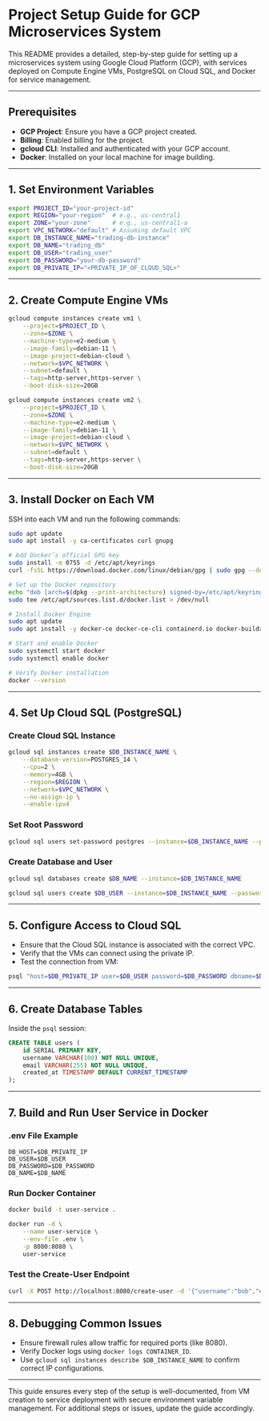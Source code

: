 # Project Setup Guide for GCP Microservices System

This README provides a detailed, step-by-step guide for setting up a microservices system using Google Cloud Platform (GCP), with services deployed on Compute Engine VMs, PostgreSQL on Cloud SQL, and Docker for service management.

---

## **Prerequisites**

- **GCP Project**: Ensure you have a GCP project created.
- **Billing**: Enabled billing for the project.
- **gcloud CLI**: Installed and authenticated with your GCP account.
- **Docker**: Installed on your local machine for image building.

---

## **1. Set Environment Variables**

```bash
export PROJECT_ID="your-project-id"
export REGION="your-region"  # e.g., us-central1
export ZONE="your-zone"      # e.g., us-central1-a
export VPC_NETWORK="default" # Assuming default VPC
export DB_INSTANCE_NAME="trading-db-instance"
export DB_NAME="trading_db"
export DB_USER="trading_user"
export DB_PASSWORD="your-db-password"
export DB_PRIVATE_IP="<PRIVATE_IP_OF_CLOUD_SQL>"
```

---

## **2. Create Compute Engine VMs**

```bash
gcloud compute instances create vm1 \
    --project=$PROJECT_ID \
    --zone=$ZONE \
    --machine-type=e2-medium \
    --image-family=debian-11 \
    --image-project=debian-cloud \
    --network=$VPC_NETWORK \
    --subnet=default \
    --tags=http-server,https-server \
    --boot-disk-size=20GB

gcloud compute instances create vm2 \
    --project=$PROJECT_ID \
    --zone=$ZONE \
    --machine-type=e2-medium \
    --image-family=debian-11 \
    --image-project=debian-cloud \
    --network=$VPC_NETWORK \
    --subnet=default \
    --tags=http-server,https-server \
    --boot-disk-size=20GB
```

---

## **3. Install Docker on Each VM**

SSH into each VM and run the following commands:

```bash
sudo apt update
sudo apt install -y ca-certificates curl gnupg

# Add Docker’s official GPG key
sudo install -m 0755 -d /etc/apt/keyrings
curl -fsSL https://download.docker.com/linux/debian/gpg | sudo gpg --dearmor -o /etc/apt/keyrings/docker.gpg

# Set up the Docker repository
echo "deb [arch=$(dpkg --print-architecture) signed-by=/etc/apt/keyrings/docker.gpg] https://download.docker.com/linux/debian $(lsb_release -cs) stable" | \
sudo tee /etc/apt/sources.list.d/docker.list > /dev/null

# Install Docker Engine
sudo apt update
sudo apt install -y docker-ce docker-ce-cli containerd.io docker-buildx-plugin docker-compose-plugin

# Start and enable Docker
sudo systemctl start docker
sudo systemctl enable docker

# Verify Docker installation
docker --version
```

---

## **4. Set Up Cloud SQL (PostgreSQL)**

### Create Cloud SQL Instance
```bash
gcloud sql instances create $DB_INSTANCE_NAME \
    --database-version=POSTGRES_14 \
    --cpu=2 \
    --memory=4GB \
    --region=$REGION \
    --network=$VPC_NETWORK \
    --no-assign-ip \
    --enable-ipv4
```

### Set Root Password
```bash
gcloud sql users set-password postgres --instance=$DB_INSTANCE_NAME --password=$DB_PASSWORD
```

### Create Database and User
```bash
gcloud sql databases create $DB_NAME --instance=$DB_INSTANCE_NAME

gcloud sql users create $DB_USER --instance=$DB_INSTANCE_NAME --password=$DB_PASSWORD
```

---

## **5. Configure Access to Cloud SQL**

- Ensure that the Cloud SQL instance is associated with the correct VPC.
- Verify that the VMs can connect using the private IP.
- Test the connection from VM:

```bash
psql "host=$DB_PRIVATE_IP user=$DB_USER password=$DB_PASSWORD dbname=$DB_NAME sslmode=disable"
```

---

## **6. Create Database Tables**

Inside the `psql` session:

```sql
CREATE TABLE users (
    id SERIAL PRIMARY KEY,
    username VARCHAR(100) NOT NULL UNIQUE,
    email VARCHAR(255) NOT NULL UNIQUE,
    created_at TIMESTAMP DEFAULT CURRENT_TIMESTAMP
);
```

---

## **7. Build and Run User Service in Docker**

### .env File Example
```env
DB_HOST=$DB_PRIVATE_IP
DB_USER=$DB_USER
DB_PASSWORD=$DB_PASSWORD
DB_NAME=$DB_NAME
```

### Run Docker Container
```bash
docker build -t user-service .

docker run -d \
    --name user-service \
    --env-file .env \
    -p 8080:8080 \
    user-service
```

### Test the Create-User Endpoint
```bash
curl -X POST http://localhost:8080/create-user -d '{"username":"bob","email":"bob@example.com"}' -H "Content-Type: application/json"
```

---

## **8. Debugging Common Issues**
- Ensure firewall rules allow traffic for required ports (like 8080).
- Verify Docker logs using `docker logs CONTAINER_ID`.
- Use `gcloud sql instances describe $DB_INSTANCE_NAME` to confirm correct IP configurations.

---

This guide ensures every step of the setup is well-documented, from VM creation to service deployment with secure environment variable management. For additional steps or issues, update the guide accordingly.

